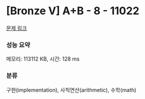 # [Bronze V] A+B - 8 - 11022 

[문제 링크](https://www.acmicpc.net/problem/11022) 

### 성능 요약

메모리: 113112 KB, 시간: 128 ms

### 분류

구현(implementation), 사칙연산(arithmetic), 수학(math)

